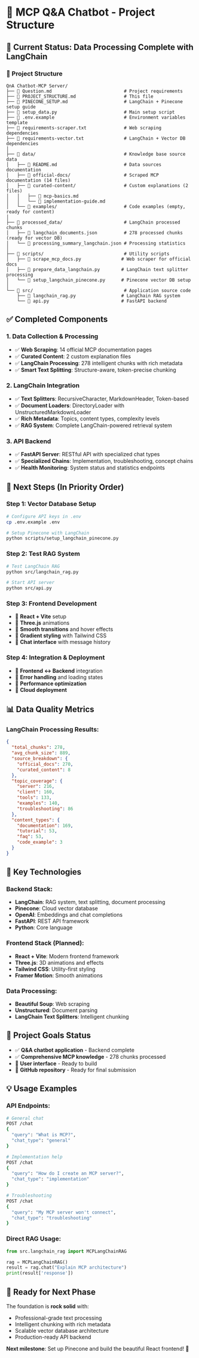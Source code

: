 # 📁 MCP Q&A Chatbot - Project Structure

## 🎯 Current Status: **Data Processing Complete with LangChain**

### **📂 Project Structure**

```
QnA Chatbot-MCP Server/
├── 📄 Question.md                           # Project requirements
├── 📄 PROJECT_STRUCTURE.md                  # This file
├── 📄 PINECONE_SETUP.md                     # LangChain + Pinecone setup guide
├── 📄 setup_data.py                         # Main setup script
├── 📄 .env.example                          # Environment variables template
├── 📄 requirements-scraper.txt              # Web scraping dependencies
├── 📄 requirements-vector.txt               # LangChain + Vector DB dependencies
│
├── 📁 data/                                 # Knowledge base source data
│   ├── 📄 README.md                         # Data sources documentation
│   ├── 📁 official-docs/                    # Scraped MCP documentation (14 files)
│   ├── 📁 curated-content/                  # Custom explanations (2 files)
│   │   ├── 📄 mcp-basics.md
│   │   └── 📄 implementation-guide.md
│   └── 📁 examples/                         # Code examples (empty, ready for content)
│
├── 📁 processed_data/                       # LangChain processed chunks
│   ├── 📄 langchain_documents.json          # 278 processed chunks (ready for vector DB)
│   └── 📄 processing_summary_langchain.json # Processing statistics
│
├── 📁 scripts/                              # Utility scripts
│   ├── 📄 scrape_mcp_docs.py               # Web scraper for official docs
│   ├── 📄 prepare_data_langchain.py        # LangChain text splitter processing
│   └── 📄 setup_langchain_pinecone.py      # Pinecone vector DB setup
│
└── 📁 src/                                  # Application source code
    ├── 📄 langchain_rag.py                 # LangChain RAG system
    └── 📄 api.py                           # FastAPI backend
```

## ✅ **Completed Components**

### **1. Data Collection & Processing**
- ✅ **Web Scraping**: 14 official MCP documentation pages
- ✅ **Curated Content**: 2 custom explanation files
- ✅ **LangChain Processing**: 278 intelligent chunks with rich metadata
- ✅ **Smart Text Splitting**: Structure-aware, token-precise chunking

### **2. LangChain Integration**
- ✅ **Text Splitters**: RecursiveCharacter, MarkdownHeader, Token-based
- ✅ **Document Loaders**: DirectoryLoader with UnstructuredMarkdownLoader
- ✅ **Rich Metadata**: Topics, content types, complexity levels
- ✅ **RAG System**: Complete LangChain-powered retrieval system

### **3. API Backend**
- ✅ **FastAPI Server**: RESTful API with specialized chat types
- ✅ **Specialized Chains**: Implementation, troubleshooting, concept chains
- ✅ **Health Monitoring**: System status and statistics endpoints

## 🚧 **Next Steps (In Priority Order)**

### **Step 1: Vector Database Setup**
```bash
# Configure API keys in .env
cp .env.example .env

# Setup Pinecone with LangChain
python scripts/setup_langchain_pinecone.py
```

### **Step 2: Test RAG System**
```bash
# Test LangChain RAG
python src/langchain_rag.py

# Start API server
python src/api.py
```

### **Step 3: Frontend Development**
- 🔲 **React + Vite** setup
- 🔲 **Three.js** animations
- 🔲 **Smooth transitions** and hover effects
- 🔲 **Gradient styling** with Tailwind CSS
- 🔲 **Chat interface** with message history

### **Step 4: Integration & Deployment**
- 🔲 **Frontend ↔ Backend** integration
- 🔲 **Error handling** and loading states
- 🔲 **Performance optimization**
- 🔲 **Cloud deployment**

## 📊 **Data Quality Metrics**

### **LangChain Processing Results:**
```json
{
  "total_chunks": 278,
  "avg_chunk_size": 889,
  "source_breakdown": {
    "official_docs": 270,
    "curated_content": 8
  },
  "topic_coverage": {
    "server": 216,
    "client": 160,
    "tools": 133,
    "examples": 140,
    "troubleshooting": 86
  },
  "content_types": {
    "documentation": 169,
    "tutorial": 53,
    "faq": 53,
    "code_example": 3
  }
}
```

## 🔧 **Key Technologies**

### **Backend Stack:**
- **LangChain**: RAG system, text splitting, document processing
- **Pinecone**: Cloud vector database
- **OpenAI**: Embeddings and chat completions
- **FastAPI**: REST API framework
- **Python**: Core language

### **Frontend Stack (Planned):**
- **React + Vite**: Modern frontend framework
- **Three.js**: 3D animations and effects
- **Tailwind CSS**: Utility-first styling
- **Framer Motion**: Smooth animations

### **Data Processing:**
- **Beautiful Soup**: Web scraping
- **Unstructured**: Document parsing
- **LangChain Text Splitters**: Intelligent chunking

## 🎯 **Project Goals Status**

- ✅ **Q&A chatbot application** - Backend complete
- ✅ **Comprehensive MCP knowledge** - 278 chunks processed
- 🔲 **User interface** - Ready to build
- 🔲 **GitHub repository** - Ready for final submission

## 💡 **Usage Examples**

### **API Endpoints:**
```bash
# General chat
POST /chat
{
  "query": "What is MCP?",
  "chat_type": "general"
}

# Implementation help
POST /chat
{
  "query": "How do I create an MCP server?",
  "chat_type": "implementation"
}

# Troubleshooting
POST /chat
{
  "query": "My MCP server won't connect",
  "chat_type": "troubleshooting"
}
```

### **Direct RAG Usage:**
```python
from src.langchain_rag import MCPLangChainRAG

rag = MCPLangChainRAG()
result = rag.chat("Explain MCP architecture")
print(result['response'])
```

## 🚀 **Ready for Next Phase**

The foundation is **rock solid** with:
- Professional-grade text processing
- Intelligent chunking with rich metadata
- Scalable vector database architecture
- Production-ready API backend

**Next milestone**: Set up Pinecone and build the beautiful React frontend! 🎨
